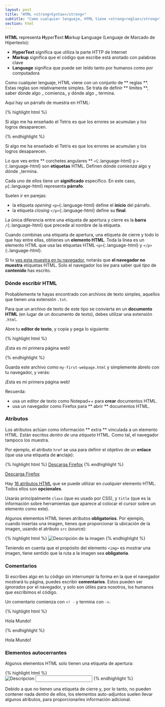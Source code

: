```yaml
---
layout: post
title: "HTML <strong>Syntax</strong>"
subtitle: "Como cualquier lenguaje, HTML tiene <strong>reglas</strong>"
section: html
---
```


**HTML** representa **H**yper**T**ext **M**arkup **L**anguage (Lenguaje de Marcado de Hipertexto):

* **HyperText** significa que utiliza la parte HTTP de Internet
* **Markup** significa que el código que escribe está anotado con palabras clave
* **Language** significa que puede ser leído tanto por humanos como por computadora

Como cualquier lenguaje, HTML viene con un conjunto de ** reglas **. Estas reglas son relativamente simples. Se trata de definir ** límites **, saber dónde algo _ comienza_ y dónde algo _ termina.

Aquí hay un párrafo de muestra en HTML:

{% highlight html %}
<p>Si algo me ha enseñado el Tetris es que los errores se acumulan y los logros desaparecen.</p>
{% endhighlight %}

<div class="result"><p>Si algo me ha enseñado el Tetris es que los errores se acumulan y los logros desaparecen.</p></div>

Lo que ves entre ** corchetes angulares ** `<`{:.language-html} y `>`{:.language-html} son **etiquetas** HTML. Definen dónde _comienza_ algo y dónde _termina.

Cada uno de ellos tiene un **significado** específico. En este caso, `p`{:.language-html} representa **párrafo**.

Suelen ir en parejas:

* la etiqueta _opening_ `<p>`{:.language-html} define el **inicio** del párrafo.
* la etiqueta _closing_ `</p>`{:.language-html} define su **final**.

La única diferencia entre una etiqueta de apertura y cierre es la **barra** `/`{:.language-html} que precede al nombre de la etiqueta.

Cuando combinas una etiqueta de apertura, una etiqueta de cierre y todo lo que hay entre ellas, obtienes un **elemento HTML**. Toda la línea es un elemento HTML que usa las etiquetas HTML `<p>`{:.language-html} y `</p>`{:.language-html}.

Si tu [ves esta muestra en tu navegador](/html/sample-paragraph.html), notarás que **el navegador no muestra** etiquetas HTML. Solo el navegador los _lee_ para saber qué _tipo_ de **contenido** has escrito.

### Dónde escribir HTML

Probablemente te hayas encontrado con archivos de texto simples, aquellos que tienen una extensión `.txt`.

Para que un archivo de texto de este tipo se convierta en un **documento HTML** (en lugar de un documento de texto), debes utilizar una extensión `.html`.

Abre tu **editor de texto**, y copia y pega lo siguiente:

{% highlight html %}
<p>¡Esta es mi primera página web!</p>
{% endhighlight %}

Guarda este archivo como `my-first-webpage.html` y simplemente ábrelo con tu navegador, y verás:

<div class="result"><p>¡Esta es mi primera página web!</p></div>

Recuerda:

* usa un editor de texto como Notepad++ para **crear** documentos HTML.
* usa un navegador como Firefox para ** abrir ** documentos HTML.

### Atributos

Los atributos actúan como información ** extra ** vinculada a un elemento HTML. Están escritos _dentro de_ una _etiqueta_ HTML. Como tal, el navegador tampoco los muestra.

Por ejemplo, el atributo `href` se usa para definir el objetivo de un **enlace** (que usa una etiqueta de **a**nclaje):

{% highlight html %}
<a href="https://www.mozilla.com/firefox">Descarga Firefox</a>
{% endhighlight %}

<div class="result"><a href="https://www.mozilla.com/firefox">Descarga Firefox</a></div>

Hay [16 atributos HTML](https://developer.mozilla.org/en-US/docs/Web/HTML/Global_attributes) que se puede utilizar en _cualquier_ elemento HTML. Todos ellos son **opcionales**.

Usarás principalmente `class` (que es usado por CSS), y `title` (que es la información sobre herramientas que aparece al colocar el cursor sobre un elemento como este).

Algunos elementos HTML tienen atributos **obligatorios**. Por ejemplo, cuando insertas una imagen, tienes que proporcionar la ubicación de la imagen, usando el atributo `src` (source):

{% highlight html %}
<img src="#" alt="Descripción de la imagen">
{% endhighlight %}

Teniendo en cuenta que el propósito del elemento `<img>` es mostrar una imagen, tiene sentido que la ruta a la imagen sea **obligatoria**.

### Comentarios

Si escribes algo en tu código sin interrumpir la forma en la que el navegador mostrará tu página, puedes escribir **comentarios**. Estos pueden ser _ignorados_ por el navegador, y solo son útiles para nosotros, los humanos que escribimos el código.

Un comentario comienza con `<! -` y termina con `->`.

{% highlight html %}
<!-- Esta frase será ignorada por el navegador. -->
<p>Hola Mundo!</p>
{% endhighlight %}

<div class="result"><p>Hola Mundo!</p></div>

### Elementos autocerrantes

Algunos elementos HTML solo tienen una etiqueta de apertura:

{% highlight html %}
<br> <!-- salto de linea -->
<img src="https://placehold.it/50x50" alt="Descripcion"> <!-- imagen -->
<input type="text"> <!-- input de tipo texto -->
{% endhighlight %}

Debido a que no tienen una etiqueta de cierre y, por lo tanto, no pueden contener nada _dentro_ de ellos, los elementos auto-adjuntos suelen llevar algunos atributos, para proporcionarles información adicional.
